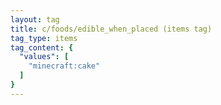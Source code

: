 ```yaml
---
layout: tag
title: c/foods/edible_when_placed (items tag)
tag_type: items
tag_content: {
  "values": [
    "minecraft:cake"
  ]
}
---
```

